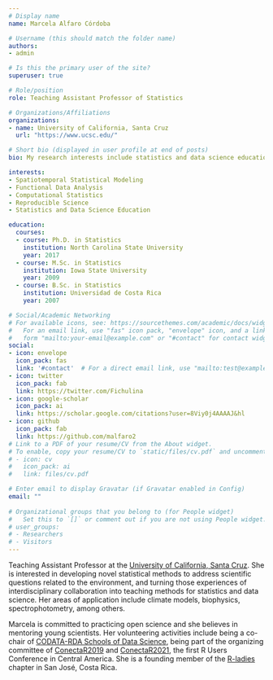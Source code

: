 ```yaml
---
# Display name
name: Marcela Alfaro Córdoba

# Username (this should match the folder name)
authors:
- admin

# Is this the primary user of the site?
superuser: true

# Role/position
role: Teaching Assistant Professor of Statistics

# Organizations/Affiliations
organizations:
- name: University of California, Santa Cruz
  url: "https://www.ucsc.edu/"

# Short bio (displayed in user profile at end of posts)
bio: My research interests include statistics and data science education, spatiotemporal statistical modeling, functional data analysis, computational statistics and reproducible science.

interests:
- Spatiotemporal Statistical Modeling
- Functional Data Analysis
- Computational Statistics
- Reproducible Science
- Statistics and Data Science Education

education:
  courses:
  - course: Ph.D. in Statistics
    institution: North Carolina State University
    year: 2017
  - course: M.Sc. in Statistics
    institution: Iowa State University
    year: 2009
  - course: B.Sc. in Statistics
    institution: Universidad de Costa Rica
    year: 2007

# Social/Academic Networking
# For available icons, see: https://sourcethemes.com/academic/docs/widgets/#icons
#   For an email link, use "fas" icon pack, "envelope" icon, and a link in the
#   form "mailto:your-email@example.com" or "#contact" for contact widget.
social:
- icon: envelope
  icon_pack: fas
  link: '#contact'  # For a direct email link, use "mailto:test@example.org".
- icon: twitter
  icon_pack: fab
  link: https://twitter.com/Fichulina
- icon: google-scholar
  icon_pack: ai
  link: https://scholar.google.com/citations?user=8Viy0j4AAAAJ&hl
- icon: github
  icon_pack: fab
  link: https://github.com/malfaro2
# Link to a PDF of your resume/CV from the About widget.
# To enable, copy your resume/CV to `static/files/cv.pdf` and uncomment the lines below.  
# - icon: cv
#   icon_pack: ai
#   link: files/cv.pdf

# Enter email to display Gravatar (if Gravatar enabled in Config)
email: ""
  
# Organizational groups that you belong to (for People widget)
#   Set this to `[]` or comment out if you are not using People widget.  
# user_groups:
# - Researchers
# - Visitors
---
```


Teaching Assistant Professor at the [University of California, Santa Cruz](https://www.soe.ucsc.edu/news/baskin-engineering-announces-nine-new-faculty-members). She is interested in developing novel statistical methods to address scientific questions related to the environment, and turning those experiences of interdisciplinary collaboration into teaching methods for statistics and data science. Her areas of application include climate models, biophysics, spectrophotometry, among others.

Marcela is committed to practicing open science and she believes in mentoring young scientists. Her volunteering activities include being a co-chair of [CODATA-RDA Schools of Data Science](https://www.datascienceschools.org/), being part of the organizing committee of [ConectaR2019](https://www.conectar2019.org/) and [ConectaR2021](https://conectar2021.github.io/ConectaR2021/), the first R Users Conference in Central America. She is a founding member of the [R-ladies](https://rladies.org/) chapter in San José, Costa Rica.
